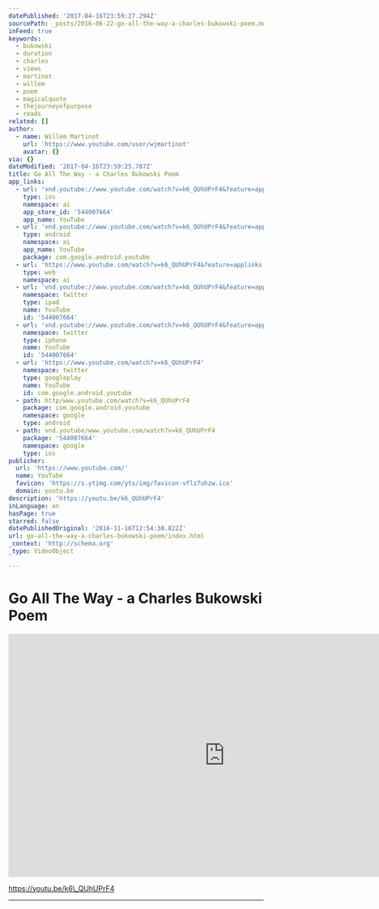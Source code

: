```yaml
---
datePublished: '2017-04-16T23:59:27.294Z'
sourcePath: _posts/2016-06-22-go-all-the-way-a-charles-bukowski-poem.md
inFeed: true
keywords:
  - bukowski
  - duration
  - charles
  - views
  - martinot
  - willem
  - poem
  - magicalquote
  - thejourneyofpurpose
  - reads
related: []
author:
  - name: Willem Martinot
    url: 'https://www.youtube.com/user/wjmartinot'
    avatar: {}
via: {}
dateModified: '2017-04-16T23:59:25.787Z'
title: Go All The Way - a Charles Bukowski Poem
app_links:
  - url: 'vnd.youtube://www.youtube.com/watch?v=k6_QUhUPrF4&feature=applinks'
    type: ios
    namespace: ai
    app_store_id: '544007664'
    app_name: YouTube
  - url: 'vnd.youtube://www.youtube.com/watch?v=k6_QUhUPrF4&feature=applinks'
    type: android
    namespace: ai
    app_name: YouTube
    package: com.google.android.youtube
  - url: 'https://www.youtube.com/watch?v=k6_QUhUPrF4&feature=applinks'
    type: web
    namespace: ai
  - url: 'vnd.youtube://www.youtube.com/watch?v=k6_QUhUPrF4&feature=applinks'
    namespace: twitter
    type: ipad
    name: YouTube
    id: '544007664'
  - url: 'vnd.youtube://www.youtube.com/watch?v=k6_QUhUPrF4&feature=applinks'
    namespace: twitter
    type: iphone
    name: YouTube
    id: '544007664'
  - url: 'https://www.youtube.com/watch?v=k6_QUhUPrF4'
    namespace: twitter
    type: googleplay
    name: YouTube
    id: com.google.android.youtube
  - path: http/www.youtube.com/watch?v=k6_QUhUPrF4
    package: com.google.android.youtube
    namespace: google
    type: android
  - path: vnd.youtube/www.youtube.com/watch?v=k6_QUhUPrF4
    package: '544007664'
    namespace: google
    type: ios
publisher:
  url: 'https://www.youtube.com/'
  name: YouTube
  favicon: 'https://s.ytimg.com/yts/img/favicon-vflz7uhzw.ico'
  domain: youtu.be
description: 'https://youtu.be/k6_QUhUPrF4'
inLanguage: en
hasPage: true
starred: false
datePublishedOriginal: '2016-11-16T12:54:30.822Z'
url: go-all-the-way-a-charles-bukowski-poem/index.html
_context: 'http://schema.org'
_type: VideoObject

---
```

# Go All The Way - a Charles Bukowski Poem

<iframe src="https://cdn.embedly.com/widgets/media.html?src=https%3A%2F%2Fwww.youtube.com%2Fembed%2Fk6_QUhUPrF4%3Ffeature%3Doembed&amp;url=http%3A%2F%2Fwww.youtube.com%2Fwatch%3Fv%3Dk6_QUhUPrF4&amp;image=https%3A%2F%2Fi.ytimg.com%2Fvi%2Fk6_QUhUPrF4%2Fhqdefault.jpg&amp;key=b7d04c9b404c499eba89ee7072e1c4f7&amp;type=text%2Fhtml&amp;schema=youtube" width="854" height="480" scrolling="no" frameborder="0" allowfullscreen="" style=""></iframe>

https://youtu.be/k6\_QUhUPrF4

---